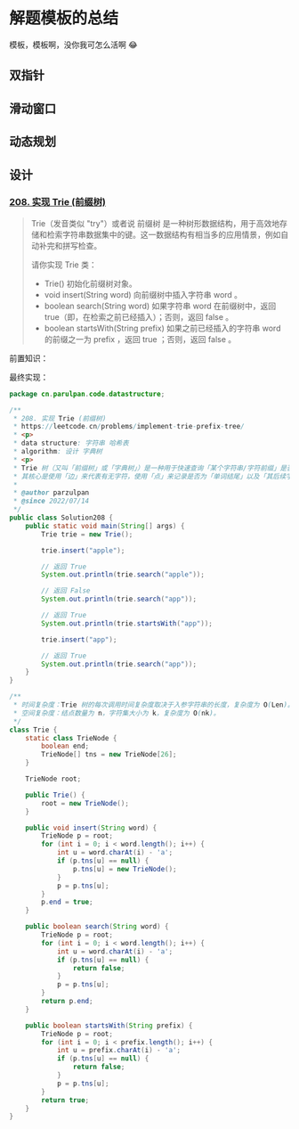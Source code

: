 # 解题模板的总结

模板，模板啊，没你我可怎么活啊 :joy:



## 双指针



## 滑动窗口



## 动态规划



## 设计

### [**208. 实现 Trie (前缀树)**](https://leetcode.cn/problems/implement-trie-prefix-tree/)

> Trie（发音类似 "try"）或者说 前缀树 是一种树形数据结构，用于高效地存储和检索字符串数据集中的键。这一数据结构有相当多的应用情景，例如自动补完和拼写检查。
>
> 请你实现 Trie 类：
>
> * Trie() 初始化前缀树对象。&#x20;
> * void insert(String word) 向前缀树中插入字符串 word 。&#x20;
> * boolean search(String word) 如果字符串 word 在前缀树中，返回 true（即，在检索之前已经插入）；否则，返回 false 。&#x20;
> * boolean startsWith(String prefix) 如果之前已经插入的字符串 word 的前缀之一为 prefix ，返回 true ；否则，返回 false 。

前置知识：



最终实现：

```java
package cn.parulpan.code.datastructure;

/**
 * 208. 实现 Trie (前缀树)
 * https://leetcode.cn/problems/implement-trie-prefix-tree/
 * <p>
 * data structure: 字符串 哈希表
 * algorithm: 设计 字典树
 * <p>
 * Trie 树（又叫「前缀树」或「字典树」）是一种用于快速查询「某个字符串/字符前缀」是否存在的数据结构。
 * 其核心是使用「边」来代表有无字符，使用「点」来记录是否为「单词结尾」以及「其后续字符串的字符是什么」。
 *
 * @author parzulpan
 * @since 2022/07/14
 */
public class Solution208 {
    public static void main(String[] args) {
        Trie trie = new Trie();

        trie.insert("apple");

        // 返回 True
        System.out.println(trie.search("apple"));

        // 返回 False
        System.out.println(trie.search("app"));

        // 返回 True
        System.out.println(trie.startsWith("app"));

        trie.insert("app");

        // 返回 True
        System.out.println(trie.search("app"));
    }
}

/**
 * 时间复杂度：Trie 树的每次调用时间复杂度取决于入参字符串的长度，复杂度为 O(Len)。
 * 空间复杂度：结点数量为 n，字符集大小为 k，复杂度为 O(nk)。
 */
class Trie {
    static class TrieNode {
        boolean end;
        TrieNode[] tns = new TrieNode[26];
    }

    TrieNode root;

    public Trie() {
        root = new TrieNode();
    }

    public void insert(String word) {
        TrieNode p = root;
        for (int i = 0; i < word.length(); i++) {
            int u = word.charAt(i) - 'a';
            if (p.tns[u] == null) {
                p.tns[u] = new TrieNode();
            }
            p = p.tns[u];
        }
        p.end = true;
    }

    public boolean search(String word) {
        TrieNode p = root;
        for (int i = 0; i < word.length(); i++) {
            int u = word.charAt(i) - 'a';
            if (p.tns[u] == null) {
                return false;
            }
            p = p.tns[u];
        }
        return p.end;
    }

    public boolean startsWith(String prefix) {
        TrieNode p = root;
        for (int i = 0; i < prefix.length(); i++) {
            int u = prefix.charAt(i) - 'a';
            if (p.tns[u] == null) {
                return false;
            }
            p = p.tns[u];
        }
        return true;
    }
}
```



